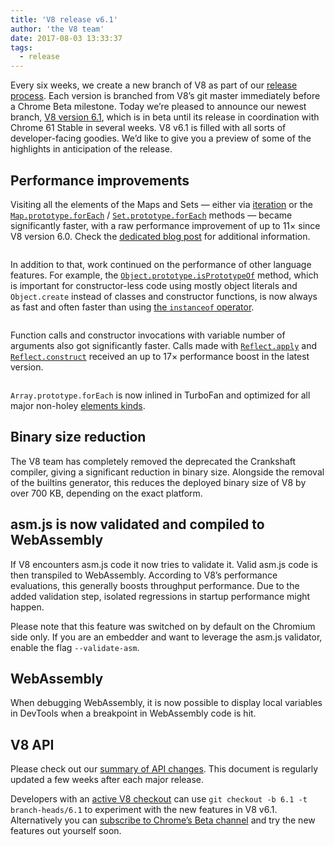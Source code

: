 ```yaml
---
title: 'V8 release v6.1'
author: 'the V8 team'
date: 2017-08-03 13:33:37
tags:
  - release
---
```

Every six weeks, we create a new branch of V8 as part of our [release process](/docs/release-process). Each version is branched from V8’s git master immediately before a Chrome Beta milestone. Today we’re pleased to announce our newest branch, [V8 version 6.1](https://chromium.googlesource.com/v8/v8.git/+log/branch-heads/6.1), which is in beta until its release in coordination with Chrome 61 Stable in several weeks. V8 v6.1 is filled with all sorts of developer-facing goodies. We’d like to give you a preview of some of the highlights in anticipation of the release.

## Performance improvements

Visiting all the elements of the Maps and Sets — either via [iteration](http://exploringjs.com/es6/ch_iteration.html) or the [`Map.prototype.forEach`](https://developer.mozilla.org/en-US/docs/Web/JavaScript/Reference/Global_Objects/Map/forEach) / [`Set.prototype.forEach`](https://developer.mozilla.org/en-US/docs/Web/JavaScript/Reference/Global_Objects/Set/forEach) methods — became significantly faster, with a raw performance improvement of up to 11× since V8 version 6.0. Check the [dedicated blog post](http://benediktmeurer.de/2017/07/14/faster-collection-iterators/) for additional information.

<figure>
  <img src="/_img/v8-release-61/iterating-collections.png" intrinsicsize="1600x988" alt="">
</figure>

In addition to that, work continued on the performance of other language features. For example, the [`Object.prototype.isPrototypeOf`](https://developer.mozilla.org/en-US/docs/Web/JavaScript/Reference/Global_Objects/Object/isPrototypeOf) method, which is important for constructor-less code using mostly object literals and `Object.create` instead of classes and constructor functions, is now always as fast and often faster than using [the `instanceof` operator](https://developer.mozilla.org/en-US/docs/Web/JavaScript/Reference/Operators/instanceof).

<figure>
  <img src="/_img/v8-release-61/checking-prototype.png" intrinsicsize="1562x960" alt="">
</figure>

Function calls and constructor invocations with variable number of arguments also got significantly faster. Calls made with [`Reflect.apply`](https://developer.mozilla.org/en-US/docs/Web/JavaScript/Reference/Global_Objects/Reflect/apply) and [`Reflect.construct`](https://developer.mozilla.org/en-US/docs/Web/JavaScript/Reference/Global_Objects/Reflect/construct) received an up to 17× performance boost in the latest version.

<figure>
  <img src="/_img/v8-release-61/call-construct.png" intrinsicsize="1600x989" alt="">
</figure>

`Array.prototype.forEach` is now inlined in TurboFan and optimized for all major non-holey [elements kinds](/blog/elements-kinds).

## Binary size reduction

The V8 team has completely removed the deprecated the Crankshaft compiler, giving a significant reduction in binary size. Alongside the removal of the builtins generator, this reduces the deployed binary size of V8 by over 700 KB, depending on the exact platform.

## asm.js is now validated and compiled to WebAssembly

If V8 encounters asm.js code it now tries to validate it. Valid asm.js code is then transpiled to WebAssembly. According to V8’s performance evaluations, this generally boosts throughput performance. Due to the added validation step, isolated regressions in startup performance might happen.

Please note that this feature was switched on by default on the Chromium side only. If you are an embedder and want to leverage the asm.js validator, enable the flag `--validate-asm`.

## WebAssembly

When debugging WebAssembly, it is now possible to display local variables in DevTools when a breakpoint in WebAssembly code is hit.

## V8 API

Please check out our [summary of API changes](http://bit.ly/v8-api-changes). This document is regularly updated a few weeks after each major release.

Developers with an [active V8 checkout](/docs/source-code#using-git) can use `git checkout -b 6.1 -t branch-heads/6.1` to experiment with the new features in V8 v6.1. Alternatively you can [subscribe to Chrome’s Beta channel](https://www.google.com/chrome/browser/beta.html) and try the new features out yourself soon.
